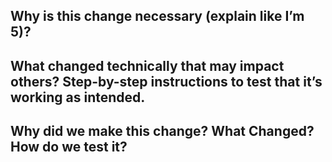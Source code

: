 ## Why is this change necessary (explain like I’m 5)?


## What changed technically that may impact others? Step-by-step instructions to test that it’s working as intended.


## Why did we make this change? What Changed? How do we test it?
